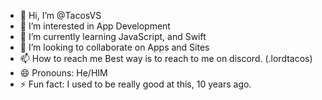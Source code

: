 - 👋 Hi, I’m @TacosVS
- 👀 I’m interested in App Development
- 🌱 I’m currently learning JavaScript, and Swift
- 💞️ I’m looking to collaborate on Apps and Sites
- 📫 How to reach me Best way is to reach to me on discord. (.lordtacos)
- 😄 Pronouns: He/HIM
- ⚡ Fun fact: I used to be really good at this, 10 years ago. 

<!---
TacosVS/TacosVS is a ✨ special ✨ repository because its `README.md` (this file) appears on your GitHub profile.
You can click the Preview link to take a look at your changes.
--->
